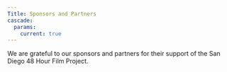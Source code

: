 ```yaml
---
Title: Sponsors and Partners
cascade:
  params:
    current: true
---
```


<p class="center">
We are grateful to our sponsors and partners for their support of the
San Diego 48 Hour Film Project.
</p>


